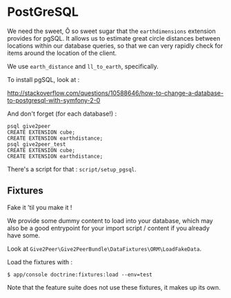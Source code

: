 PostGreSQL
==========

We need the sweet, Ô so sweet sugar that the `earthdimensions` extension provides for pgSQL.
It allows us to estimate great circle distances between locations within our database queries,
so that we can very rapidly check for items around the location of the client.

We use `earth_distance` and `ll_to_earth`, specifically.

To install pgSQL, look at :

http://stackoverflow.com/questions/10588646/how-to-change-a-database-to-postgresql-with-symfony-2-0

And don't forget (for each database!) :

    psql give2peer
    CREATE EXTENSION cube;
    CREATE EXTENSION earthdistance;
    psql give2peer_test
    CREATE EXTENSION cube;
    CREATE EXTENSION earthdistance;

There's a script for that : `script/setup_pgsql`.


Fixtures
--------

Fake it 'til you make it !

We provide some dummy content to load into your database, which may also be a
good entrypoint for your import script / content if you already have some.

Look at `Give2Peer\Give2PeerBundle\DataFixtures\ORM\LoadFakeData`.

Load the fixtures with :

```
$ app/console doctrine:fixtures:load --env=test
```

Note that the feature suite does not use these fixtures, it makes up its own.



